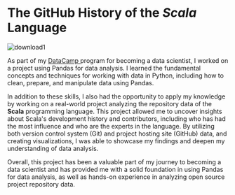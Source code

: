 # The GitHub History of the *Scala* Language

![download1](https://user-images.githubusercontent.com/120349975/222654824-f85fd298-cc65-475f-883b-bb28cbddcac7.png)


As part of my [ DataCamp ](https://www.datacamp.com/profile/andreigegliuk) program for becoming a data scientist, I worked on a project using Pandas for data analysis. 
I learned the fundamental concepts and techniques for working with data in Python, including how to clean, prepare, and manipulate data using Pandas.

In addition to these skills, I also had the opportunity to apply my knowledge by working on a real-world project analyzing the repository data of the **Scala** programming language. 
This project allowed me to uncover insights about Scala's development history and contributors, including who has had the most influence and who are the experts in the language. 
By utilizing both version control system (Git) and project hosting site (GitHub) data, and creating visualizations, I was able to showcase my findings and deepen my understanding of data analysis.

Overall, this project has been a valuable part of my journey to becoming a data scientist and has provided me with a solid foundation in using Pandas for data analysis, as well as hands-on experience in analyzing open source project repository data.
